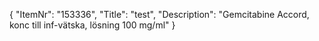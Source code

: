 {
  "ItemNr": "153336",
  "Title": "test",
  "Description": "Gemcitabine Accord, konc till inf-vätska, lösning 100 mg/ml"
}